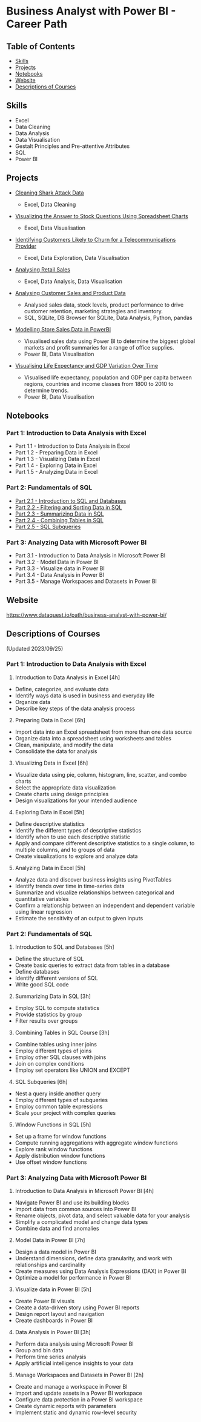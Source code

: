 # Business Analyst with Power BI - Career Path

## Table of Contents
- [Skills](#skills)
- [Projects](#projects)
- [Notebooks](#notebooks)
- [Website](#website)
- [Descriptions of Courses](#descriptions-of-courses)

## Skills

- Excel
- Data Cleaning
- Data Analysis
- Data Visualisation
- Gestalt Principles and Pre-attentive Attributes
- SQL
- Power BI

## Projects

- [Cleaning Shark Attack Data](https://github.com/oxbbar/course-projects/tree/main/analysing-shark-data)
    - Excel, Data Cleaning

- [Visualizing the Answer to Stock Questions Using Spreadsheet Charts](https://github.com/oxbbar/course-projects/tree/main/visualizing-the-answer-to-stock-questions-using-spreadsheet-charts)
    - Excel, Data Visualisation

- [Identifying Customers Likely to Churn for a Telecommunications Provider](https://github.com/oxbbar/course-projects/tree/main/identifying-customers-likely-to-churn-for-a-telecommunications-provider)
    - Excel, Data Exploration, Data Visualisation

- [Analysing Retail Sales](https://github.com/oxbbar/course-projects/tree/main/analysing-retail-sales)
    - Excel, Data Analysis, Data Visualisation

- [Analysing Customer Sales and Product Data](https://github.com/oxbbar/course-projects/blob/main/analysing-customer-sales-and-product-data/analysing-customer-sales-and-product-data.ipynb)
    - Analysed sales data, stock levels, product performance to drive customer retention, marketing strategies and inventory.
    - SQL, SQLite, DB Browser for SQLite, Data Analysis, Python, pandas
    
- [Modelling Store Sales Data in PowerBI](https://github.com/oxbbar/course-projects/tree/main/modelling-store-sales-data-in-powerbi)
    - Visualised sales data using Power BI to determine the biggest global markets and profit summaries for a range of office supplies.
    - Power BI, Data Visualisation

- [Visualising Life Expectancy and GDP Variation Over Time](https://github.com/oxbbar/course-projects/tree/main/visualisation-of-life-expectancy-and-gdp-variation-over-time)
    - Visualised life expectancy, population and GDP per capita between regions, countries and income classes from 1800 to 2010 to determine trends.
    - Power BI, Data Visualisation

## Notebooks

### Part 1: Introduction to Data Analysis with Excel
- Part 1.1 - Introduction to Data Analysis in Excel
- Part 1.2 - Preparing Data in Excel
- Part 1.3 - Visualizing Data in Excel
- Part 1.4 - Exploring Data in Excel
- Part 1.5 - Analyzing Data in Excel

### Part 2: Fundamentals of SQL
- [Part 2.1 - Introduction to SQL and Databases](https://github.com/oxbbar/course-business-analyst-with-power-bi/blob/main/part_2/p2-1-introduction-to-sql-and-databases.ipynb)
- [Part 2.2 - Filtering and Sorting Data in SQL](https://github.com/oxbbar/course-business-analyst-with-power-bi/blob/main/part_2/p2-2-filtering-and-sorting-data-in-sql.ipynb)
- [Part 2.3 - Summarizing Data in SQL](https://github.com/oxbbar/course-business-analyst-with-power-bi/blob/main/part_2/p2-3-summarizing-data-in-sql.ipynb)
- [Part 2.4 - Combining Tables in SQL](https://github.com/oxbbar/course-business-analyst-with-power-bi/blob/main/part_2/p2-4-combining-tables-in-sql.ipynb)
- [Part 2.5 - SQL Subqueries](https://github.com/oxbbar/course-business-analyst-with-power-bi/blob/main/part_2/p2-5-sql-subqueries.ipynb)

### Part 3: Analyzing Data with Microsoft Power BI
- Part 3.1 - Introduction to Data Analysis in Microsoft Power BI
- Part 3.2 - Model Data in Power BI
- Part 3.3 - Visualize data in Power BI
- Part 3.4 - Data Analysis in Power BI
- Part 3.5 - Manage Workspaces and Datasets in Power BI

## Website

https://www.dataquest.io/path/business-analyst-with-power-bi/

## Descriptions of Courses

(Updated 2023/09/25)

### Part 1: Introduction to Data Analysis with Excel

1. Introduction to Data Analysis in Excel [4h]
- Define, categorize, and evaluate data
- Identify ways data is used in business and everyday life
- Organize data
- Describe key steps of the data analysis process

2. Preparing Data in Excel [6h]
- Import data into an Excel spreadsheet from more than one data source
- Organize data into a spreadsheet using worksheets and tables
- Clean, manipulate, and modify the data
- Consolidate the data for analysis

3. Visualizing Data in Excel [6h]
- Visualize data using pie, column, histogram, line, scatter, and combo charts
- Select the appropriate data visualization
- Create charts using design principles
- Design visualizations for your intended audience

4. Exploring Data in Excel [5h]
- Define descriptive statistics
- Identify the different types of descriptive statistics
- Identify when to use each descriptive statistic
- Apply and compare different descriptive statistics to a single column, to multiple columns, and to groups of data
- Create visualizations to explore and analyze data

5. Analyzing Data in Excel [5h]
- Analyze data and discover business insights using PivotTables
- Identify trends over time in time-series data
- Summarize and visualize relationships between categorical and quantitative variables
- Confirm a relationship between an independent and dependent variable using linear regression
- Estimate the sensitivity of an output to given inputs

### Part 2: Fundamentals of SQL

1. Introduction to SQL and Databases [5h]
- Define the structure of SQL
- Create basic queries to extract data from tables in a database
- Define databases
- Identify different versions of SQL
- Write good SQL code

2. Summarizing Data in SQL [3h]
- Employ SQL to compute statistics
- Provide statistics by group
- Filter results over groups

3. Combining Tables in SQL Course [3h]
- Combine tables using inner joins
- Employ different types of joins
- Employ other SQL clauses with joins
- Join on complex conditions
- Employ set operators like UNION and EXCEPT

4. SQL Subqueries [6h]
- Nest a query inside another query
- Employ different types of subqueries
- Employ common table expressions
- Scale your project with complex queries

5. Window Functions in SQL [5h]
- Set up a frame for window functions
- Compute running aggregations with aggregate window functions
- Explore rank window functions
- Apply distribution window functions
- Use offset window functions

### Part 3: Analyzing Data with Microsoft Power BI

1. Introduction to Data Analysis in Microsoft Power BI [4h]
- Navigate Power BI and use its building blocks
- Import data from common sources into Power BI
- Rename objects, pivot data, and select valuable data for your analysis
- Simplify a complicated model and change data types
- Combine data and find anomalies

2. Model Data in Power BI [7h]
- Design a data model in Power BI
- Understand dimensions, define data granularity, and work with relationships and cardinality
- Create measures using Data Analysis Expressions (DAX) in Power BI
- Optimize a model for performance in Power BI

3. Visualize data in Power BI [5h]
- Create Power BI visuals
- Create a data-driven story using Power BI reports
- Design report layout and navigation
- Create dashboards in Power BI

4. Data Analysis in Power BI [3h]
- Perform data analysis using Microsoft Power BI
- Group and bin data
- Perform time series analysis
- Apply artificial intelligence insights to your data

5. Manage Workspaces and Datasets in Power BI [2h]
- Create and manage a workspace in Power BI
- Import and update assets in a Power BI workspace
- Configure data protection in a Power BI workspace
- Create dynamic reports with parameters
- Implement static and dynamic row-level security
